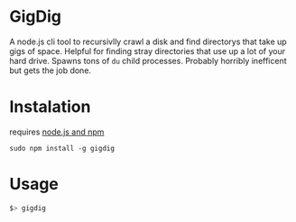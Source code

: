 GigDig
====

A node.js cli tool to recursivlly crawl a disk and find directorys that take up gigs of space. Helpful for finding stray directories that use up a lot of your hard drive. Spawns tons of `du` child processes. Probably horribly inefficent but gets the job done.

Instalation
====
requires [node.js and npm](http://nodejs.org/#download)

`sudo npm install -g gigdig`


Usage
====

```bash
$> gigdig
```



